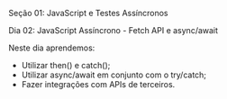 Seção 01: JavaScript e Testes Assíncronos

Dia 02: JavaScript Assíncrono - Fetch API e async/await

Neste dia aprendemos: 
- Utilizar then() e catch(); 
- Utilizar async/await em conjunto com o try/catch; 
- Fazer integrações com APIs de terceiros. 